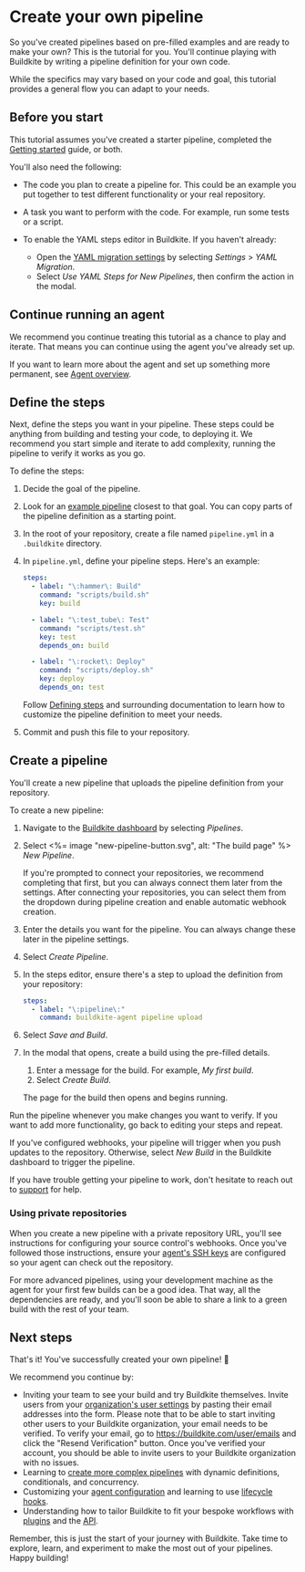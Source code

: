 # Create your own pipeline

So you've created pipelines based on pre-filled examples and are ready to make your own? This is the tutorial for you. You'll continue playing with Buildkite by writing a pipeline definition for your own code.

While the specifics may vary based on your code and goal, this tutorial provides a general flow you can adapt to your needs.

## Before you start

This tutorial assumes you've created a starter pipeline, completed the [Getting started](/docs/tutorials/getting-started) guide, or both.

You'll also need the following:

- The code you plan to create a pipeline for. This could be an example you put together to test different functionality or your real repository.
- A task you want to perform with the code. For example, run some tests or a script.
- To enable the YAML steps editor in Buildkite. If you haven't already:

  * Open the [YAML migration settings](https://buildkite.com/organizations/~/pipeline-migration) by selecting _Settings_ > _YAML Migration_.
  * Select _Use YAML Steps for New Pipelines_, then confirm the action in the modal.

## Continue running an agent

We recommend you continue treating this tutorial as a chance to play and iterate. That means you can continue using the agent you've already set up.

If you want to learn more about the agent and set up something more permanent, see [Agent overview](/docs/agent/v3).

## Define the steps

Next, define the steps you want in your pipeline. These steps could be anything from building and testing your code, to deploying it. We recommend you start simple and iterate to add complexity, running the pipeline to verify it works as you go.

To define the steps:

1. Decide the goal of the pipeline.
1. Look for an [example pipeline](/docs/pipelines/example-pipelines) closest to that goal. You can copy parts of the pipeline definition as a starting point.
1. In the root of your repository, create a file named `pipeline.yml` in a `.buildkite` directory.
1. In `pipeline.yml`, define your pipeline steps. Here's an example:

    ```yaml
    steps:
      - label: "\:hammer\: Build"
        command: "scripts/build.sh"
        key: build

      - label: "\:test_tube\: Test"
        command: "scripts/test.sh"
        key: test
        depends_on: build

      - label: "\:rocket\: Deploy"
        command: "scripts/deploy.sh"
        key: deploy
        depends_on: test
      ```

    Follow [Defining steps](/docs/pipelines/defining-steps) and surrounding documentation to learn how to customize the pipeline definition to meet your needs.

1. Commit and push this file to your repository.

## Create a pipeline

You'll create a new pipeline that uploads the pipeline definition from your repository.

To create a new pipeline:

1. Navigate to the [Buildkite dashboard](https://buildkite.com/) by selecting _Pipelines_.
1. Select <%= image "new-pipeline-button.svg", alt: "The build page" %>
 _New Pipeline_.

    If you're prompted to connect your repositories, we recommend completing that first, but you can always connect them later from the settings.
    After connecting your repositories, you can select them from the dropdown during pipeline creation and enable automatic webhook creation.

1. Enter the details you want for the pipeline. You can always change these later in the pipeline settings.
1. Select _Create Pipeline_.
1. In the steps editor, ensure there's a step to upload the definition from your repository:

    ```yaml
    steps:
      - label: "\:pipeline\:"
        command: buildkite-agent pipeline upload
    ```

1. Select _Save and Build_.
1. In the modal that opens, create a build using the pre-filled details.

   1. Enter a message for the build. For example, _My first build_.
   1. Select _Create Build_.

    The page for the build then opens and begins running.

Run the pipeline whenever you make changes you want to verify. If you want to add more functionality, go back to editing your steps and repeat.

If you've configured webhooks, your pipeline will trigger when you push updates to the repository. Otherwise, select _New Build_ in the Buildkite dashboard to trigger the pipeline.

If you have trouble getting your pipeline to work, don't hesitate to reach out to [support](https://buildkite.com/support) for help.

### Using private repositories

When you create a new pipeline with a private repository URL, you'll see instructions for configuring your source control's webhooks. Once you've followed those instructions, ensure your [agent's SSH keys](/docs/agent/v3/ssh-keys) are configured so your agent can check out the repository.

For more advanced pipelines, using your development machine as the agent for your first few builds can be a good idea. That way, all the dependencies are ready, and you'll soon be able to share a link to a green build with the rest of your team.

## Next steps

That's it! You've successfully created your own pipeline! 🎉

We recommend you continue by:

- Inviting your team to see your build and try Buildkite themselves. Invite users from your [organization's user settings](https://buildkite.com/organizations/-/users/new) by pasting their email addresses into the form. Please note that to be able to start inviting other users to your Buildkite organization, your email needs to be verified. To verify your email, go to https://buildkite.com/user/emails and click the "Resend Verification" button. Once you've verified your account, you should be able to invite users to your Buildkite organization with no issues.
- Learning to [create more complex pipelines](/docs/pipelines/defining-steps) with dynamic definitions, conditionals, and concurrency.
- Customizing your [agent configuration](/docs/agent/v3/configuration) and learning to use [lifecycle hooks](/docs/agent/v3/hooks).
- Understanding how to tailor Buildkite to fit your bespoke workflows with [plugins](/docs/plugins) and the [API](/docs/apis).

Remember, this is just the start of your journey with Buildkite. Take time to explore, learn, and experiment to make the most out of your pipelines. Happy building!
